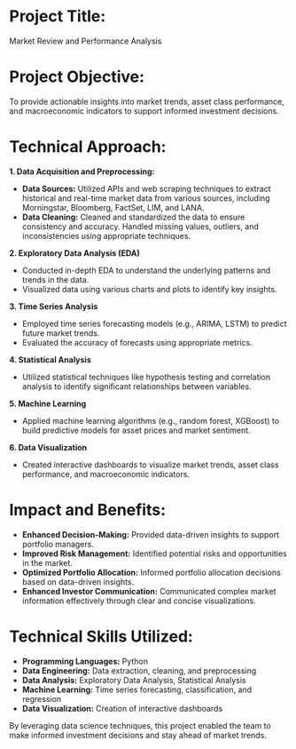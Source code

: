 # Project Title:
Market Review and Performance Analysis

# Project Objective:
To provide actionable insights into market trends, asset class performance, and macroeconomic indicators to support informed investment decisions.

# Technical Approach:
**1. Data Acquisition and Preprocessing:**
* **Data Sources:** Utilized APIs and web scraping techniques to extract historical and real-time market data from various sources, including Morningstar, Bloomberg, FactSet, LIM, and LANA.
* **Data Cleaning:** Cleaned and standardized the data to ensure consistency and accuracy. Handled missing values, outliers, and inconsistencies using appropriate techniques.

**2. Exploratory Data Analysis (EDA)**
* Conducted in-depth EDA to understand the underlying patterns and trends in the data.
* Visualized data using various charts and plots to identify key insights.

**3. Time Series Analysis**
* Employed time series forecasting models (e.g., ARIMA, LSTM) to predict future market trends.
* Evaluated the accuracy of forecasts using appropriate metrics.

**4. Statistical Analysis**
* Utilized statistical techniques like hypothesis testing and correlation analysis to identify significant relationships between variables.

**5. Machine Learning**
* Applied machine learning algorithms (e.g., random forest, XGBoost) to build predictive models for asset prices and market sentiment.

**6. Data Visualization**
* Created interactive dashboards to visualize market trends, asset class performance, and macroeconomic indicators.

# Impact and Benefits:
* **Enhanced Decision-Making:** Provided data-driven insights to support portfolio managers.
* **Improved Risk Management:** Identified potential risks and opportunities in the market.
* **Optimized Portfolio Allocation:** Informed portfolio allocation decisions based on data-driven insights.
* **Enhanced Investor Communication:** Communicated complex market information effectively through clear and concise visualizations.

# Technical Skills Utilized:

* **Programming Languages:** Python
* **Data Engineering:** Data extraction, cleaning, and preprocessing
* **Data Analysis:** Exploratory Data Analysis, Statistical Analysis
* **Machine Learning:** Time series forecasting, classification, and regression
* **Data Visualization:** Creation of interactive dashboards

By leveraging data science techniques, this project enabled the team to make informed investment decisions and stay ahead of market trends.
